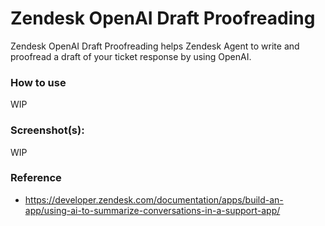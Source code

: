 # Zendesk OpenAI Draft Proofreading

Zendesk OpenAI Draft Proofreading helps Zendesk Agent to write and proofread a draft of your ticket response by using OpenAI.

### How to use

WIP

### Screenshot(s):

WIP

### Reference

- https://developer.zendesk.com/documentation/apps/build-an-app/using-ai-to-summarize-conversations-in-a-support-app/
